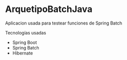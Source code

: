 # ArquetipoBatchJava

Aplicacion usada para testear funciones de Spring Batch

Tecnologías usadas
- Spring Boot
- Spring Batch
- Hibernate
